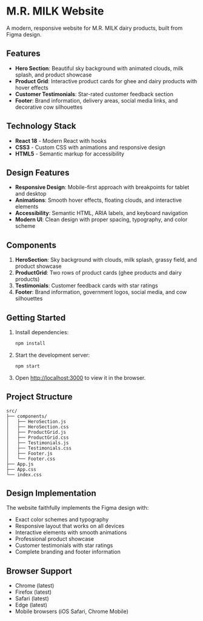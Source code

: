 # M.R. MILK Website

A modern, responsive website for M.R. MILK dairy products, built from Figma design.

## Features

- **Hero Section**: Beautiful sky background with animated clouds, milk splash, and product showcase
- **Product Grid**: Interactive product cards for ghee and dairy products with hover effects
- **Customer Testimonials**: Star-rated customer feedback section
- **Footer**: Brand information, delivery areas, social media links, and decorative cow silhouettes

## Technology Stack

- **React 18** - Modern React with hooks
- **CSS3** - Custom CSS with animations and responsive design
- **HTML5** - Semantic markup for accessibility

## Design Features

- **Responsive Design**: Mobile-first approach with breakpoints for tablet and desktop
- **Animations**: Smooth hover effects, floating clouds, and interactive elements
- **Accessibility**: Semantic HTML, ARIA labels, and keyboard navigation
- **Modern UI**: Clean design with proper spacing, typography, and color scheme

## Components

1. **HeroSection**: Sky background with clouds, milk splash, grassy field, and product showcase
2. **ProductGrid**: Two rows of product cards (ghee products and dairy products)
3. **Testimonials**: Customer feedback cards with star ratings
4. **Footer**: Brand information, government logos, social media, and cow silhouettes

## Getting Started

1. Install dependencies:
   ```bash
   npm install
   ```

2. Start the development server:
   ```bash
   npm start
   ```

3. Open [http://localhost:3000](http://localhost:3000) to view it in the browser.

## Project Structure

```
src/
├── components/
│   ├── HeroSection.js
│   ├── HeroSection.css
│   ├── ProductGrid.js
│   ├── ProductGrid.css
│   ├── Testimonials.js
│   ├── Testimonials.css
│   ├── Footer.js
│   └── Footer.css
├── App.js
├── App.css
└── index.css
```

## Design Implementation

The website faithfully implements the Figma design with:
- Exact color schemes and typography
- Responsive layout that works on all devices
- Interactive elements with smooth animations
- Professional product showcase
- Customer testimonials with star ratings
- Complete branding and footer information

## Browser Support

- Chrome (latest)
- Firefox (latest)
- Safari (latest)
- Edge (latest)
- Mobile browsers (iOS Safari, Chrome Mobile)